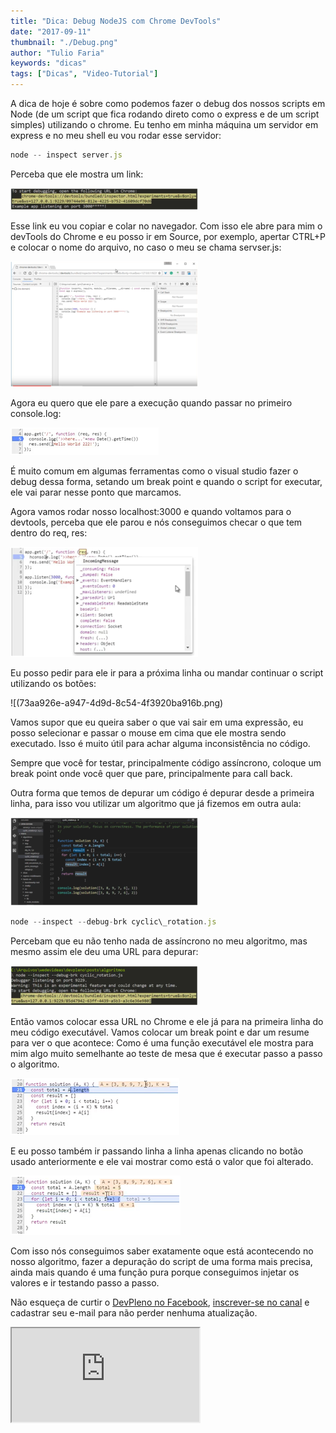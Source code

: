 ```yaml
---
title: "Dica: Debug NodeJS com Chrome DevTools"
date: "2017-09-11"
thumbnail: "./Debug.png"
author: "Tulio Faria"
keywords: "dicas"
tags: ["Dicas", "Video-Tutorial"]
---
```



A dica de hoje é sobre como podemos fazer o debug dos nossos scripts em Node (de um script que fica rodando direto como o express e de um script simples) utilizando o chrome. Eu tenho em minha máquina um servidor em express e no meu shell eu vou rodar esse servidor:

```jsx {numberLines: true}
node -- inspect server.js
```

Perceba que ele mostra um link: 

![](37aa5d6c-532e-4a51-a147-613d2eea808d.png) 

Esse link eu vou copiar e colar no navegador. Com isso ele abre para mim o devTools do Chrome e eu posso ir em Source, por exemplo, apertar CTRL+P e colocar o nome do arquivo, no caso o meu se chama servser.js: 

![](f1e7e4ad-efcb-4224-b20b-8a382ea9d542.png) 

Agora eu quero que ele pare a execução quando passar no primeiro console.log: 

![](c67620e0-32e1-4c86-97d9-cb15d01b0bf1.png) 

É muito comum em algumas ferramentas como o visual studio fazer o debug dessa forma, setando um break point e quando o script for executar, ele vai parar nesse ponto que marcamos. 

Agora vamos rodar nosso localhost:3000 e quando voltamos para o devtools, perceba que ele parou e nós conseguimos checar o que tem dentro do req, res: 

![](160a9ae0-d734-4a17-9e08-5a61858f3c69.png) 

Eu posso pedir para ele ir para a próxima linha ou mandar continuar o script utilizando os botões: 

![(73aa926e-a947-4d9d-8c54-4f3920ba916b.png) 

Vamos supor que eu queira saber o que vai sair em uma expressão, eu posso selecionar e passar o mouse em cima que ele mostra sendo executado. Isso é muito útil para achar alguma inconsistência no código. 

Sempre que você for testar, principalmente código assíncrono, coloque um break point onde você quer que pare, principalmente para call back. 

Outra forma que temos de depurar um código é depurar desde a primeira linha, para isso vou utilizar um algoritmo que já fizemos em outra aula: 

![](d13fda26-e1b3-4b5d-afeb-5c48b0f5a2e7.png) 

```jsx {numberLines: true}
node --inspect --debug-brk cyclic\_rotation.js
```

Percebam que eu não tenho nada de assíncrono no meu algoritmo, mas mesmo assim ele deu uma URL para depurar:

 ![](adef2276-d1ab-49b9-b0b9-b47206147e10.png) 
 
 Então vamos colocar essa URL no Chrome e ele já para na primeira linha do meu código executável. Vamos colocar um break point e dar um resume para ver o que acontece: Como é uma função executável ele mostra para mim algo muito semelhante ao teste de mesa que é executar passo a passo o algoritmo. 
 
 ![](6e6bf58c-e02f-4b14-901e-18d430290ffc.png) 
 
 E eu posso também ir passando linha a linha apenas clicando no botão usado anteriormente e ele vai mostrar como está o valor que foi alterado. 
 
 ![](87d4a952-c3fd-4122-871b-588a19e64db3.png)
 
  Com isso nós conseguimos saber exatamente oque está acontecendo no nosso algoritmo, fazer a depuração do script de uma forma mais precisa, ainda mais quando é uma função pura porque conseguimos injetar os valores e ir testando passo a passo. 
  
  Não esqueça de curtir o [DevPleno no Facebook](https://www.facebook.com/devpleno), [inscrever-se no canal](https://www.youtube.com/devplenocom) e cadastrar seu e-mail para não perder nenhuma atualização.


  <div class="embed-responsive embed-responsive-16by9">
   <iframe class="embed-responsive-item" src="https://www.youtube.com/embed/mNTPo\_9FEKU" allowfullscreen></iframe>
    </div>